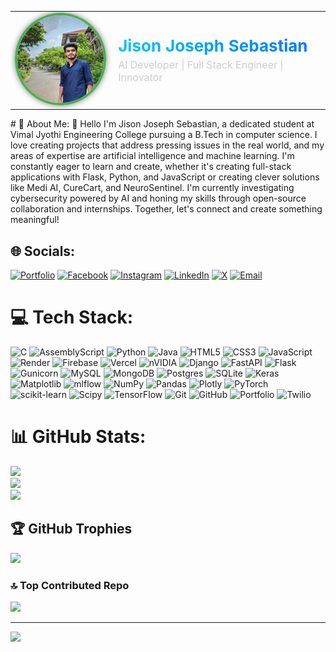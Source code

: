 <table>
  <tr>
    <td>
      <img src="assets/Profile.jpg" alt="Jison Joseph Sebastian" width="140" height="140" style="border-radius: 50%; border: 4px solid #4CAF50; box-shadow: 0 0 10px rgba(0,0,0,0.5);">
    </td>
    <td style="padding-left: 20px; vertical-align: middle;">
      <h1 style="margin: 0; font-size: 26px; background: linear-gradient(to right, #00c6ff, #0072ff); -webkit-background-clip: text; color: transparent;">
        Jison Joseph Sebastian
      </h1>
      <p style="margin: 5px 0 0 0; font-size: 16px; color: #ccc;">AI Developer | Full Stack Engineer | Innovator</p>
    </td>
  </tr>
</table>
# 💫 About Me:
👋 Hello I'm Jison Joseph Sebastian, a dedicated student at Vimal Jyothi Engineering College pursuing a B.Tech in computer science. I love creating projects that address pressing issues in the real world, and my areas of expertise are artificial intelligence and machine learning. I'm constantly eager to learn and create, whether it's creating full-stack applications with Flask, Python, and JavaScript or creating clever solutions like Medi AI, CureCart, and NeuroSentinel. I'm currently investigating cybersecurity powered by AI and honing my skills through open-source collaboration and internships. Together, let's connect and create something meaningful!


## 🌐 Socials:

[![Portfolio](https://img.shields.io/badge/Portfolio-%23000000.svg?logo=About.me&logoColor=white)](https://myporfolio-1o1h.onrender.com/) 
[![Facebook](https://img.shields.io/badge/Facebook-%231877F2.svg?logo=Facebook&logoColor=white)](https://facebook.com/jison.sebastian.3)
[![Instagram](https://img.shields.io/badge/Instagram-%23E4405F.svg?logo=Instagram&logoColor=white)](https://instagram.com/its_me_nosij_playz_)
[![LinkedIn](https://img.shields.io/badge/LinkedIn-%230077B5.svg?logo=linkedin&logoColor=white)](https://linkedin.com/in/nosij-playz44)
[![X](https://img.shields.io/badge/X-black.svg?logo=X&logoColor=white)](https://www.threads.net/@its_me_nosij_playz_)
[![Email](https://img.shields.io/badge/Email-D14836?logo=gmail&logoColor=white)](mailto:jisonjosephsebastian7007@gmail.com)

# 💻 Tech Stack:
![C](https://img.shields.io/badge/c-%2300599C.svg?style=for-the-badge&logo=c&logoColor=white) ![AssemblyScript](https://img.shields.io/badge/assembly%20script-%23000000.svg?style=for-the-badge&logo=assemblyscript&logoColor=white) ![Python](https://img.shields.io/badge/python-3670A0?style=for-the-badge&logo=python&logoColor=ffdd54) ![Java](https://img.shields.io/badge/java-%23ED8B00.svg?style=for-the-badge&logo=openjdk&logoColor=white) ![HTML5](https://img.shields.io/badge/html5-%23E34F26.svg?style=for-the-badge&logo=html5&logoColor=white) ![CSS3](https://img.shields.io/badge/css3-%231572B6.svg?style=for-the-badge&logo=css3&logoColor=white) ![JavaScript](https://img.shields.io/badge/javascript-%23323330.svg?style=for-the-badge&logo=javascript&logoColor=%23F7DF1E) ![Render](https://img.shields.io/badge/Render-%46E3B7.svg?style=for-the-badge&logo=render&logoColor=white) ![Firebase](https://img.shields.io/badge/firebase-%23039BE5.svg?style=for-the-badge&logo=firebase) ![Vercel](https://img.shields.io/badge/vercel-%23000000.svg?style=for-the-badge&logo=vercel&logoColor=white) ![nVIDIA](https://img.shields.io/badge/cuda-000000.svg?style=for-the-badge&logo=nVIDIA&logoColor=green) ![Django](https://img.shields.io/badge/django-%23092E20.svg?style=for-the-badge&logo=django&logoColor=white) ![FastAPI](https://img.shields.io/badge/FastAPI-005571?style=for-the-badge&logo=fastapi) ![Flask](https://img.shields.io/badge/flask-%23000.svg?style=for-the-badge&logo=flask&logoColor=white) ![Gunicorn](https://img.shields.io/badge/gunicorn-%298729.svg?style=for-the-badge&logo=gunicorn&logoColor=white) ![MySQL](https://img.shields.io/badge/mysql-4479A1.svg?style=for-the-badge&logo=mysql&logoColor=white) ![MongoDB](https://img.shields.io/badge/MongoDB-%234ea94b.svg?style=for-the-badge&logo=mongodb&logoColor=white) ![Postgres](https://img.shields.io/badge/postgres-%23316192.svg?style=for-the-badge&logo=postgresql&logoColor=white) ![SQLite](https://img.shields.io/badge/sqlite-%2307405e.svg?style=for-the-badge&logo=sqlite&logoColor=white) ![Keras](https://img.shields.io/badge/Keras-%23D00000.svg?style=for-the-badge&logo=Keras&logoColor=white) ![Matplotlib](https://img.shields.io/badge/Matplotlib-%23ffffff.svg?style=for-the-badge&logo=Matplotlib&logoColor=black) ![mlflow](https://img.shields.io/badge/mlflow-%23d9ead3.svg?style=for-the-badge&logo=numpy&logoColor=blue) ![NumPy](https://img.shields.io/badge/numpy-%23013243.svg?style=for-the-badge&logo=numpy&logoColor=white) ![Pandas](https://img.shields.io/badge/pandas-%23150458.svg?style=for-the-badge&logo=pandas&logoColor=white) ![Plotly](https://img.shields.io/badge/Plotly-%233F4F75.svg?style=for-the-badge&logo=plotly&logoColor=white) ![PyTorch](https://img.shields.io/badge/PyTorch-%23EE4C2C.svg?style=for-the-badge&logo=PyTorch&logoColor=white) ![scikit-learn](https://img.shields.io/badge/scikit--learn-%23F7931E.svg?style=for-the-badge&logo=scikit-learn&logoColor=white) ![Scipy](https://img.shields.io/badge/SciPy-%230C55A5.svg?style=for-the-badge&logo=scipy&logoColor=%white) ![TensorFlow](https://img.shields.io/badge/TensorFlow-%23FF6F00.svg?style=for-the-badge&logo=TensorFlow&logoColor=white) ![Git](https://img.shields.io/badge/git-%23F05033.svg?style=for-the-badge&logo=git&logoColor=white) ![GitHub](https://img.shields.io/badge/github-%23121011.svg?style=for-the-badge&logo=github&logoColor=white) ![Portfolio](https://img.shields.io/badge/Portfolio-%23000000.svg?style=for-the-badge&logo=firefox&logoColor=#FF7139) ![Twilio](https://img.shields.io/badge/Twilio-F22F46?style=for-the-badge&logo=Twilio&logoColor=white)
# 📊 GitHub Stats:
![](https://github-readme-stats.vercel.app/api?username=nosij-playz&theme=dark&hide_border=false&include_all_commits=false&count_private=false)<br/>
![](https://nirzak-streak-stats.vercel.app/?user=nosij-playz&theme=dark&hide_border=false)<br/>
![](https://github-readme-stats.vercel.app/api/top-langs/?username=nosij-playz&theme=dark&hide_border=false&include_all_commits=false&count_private=false&layout=compact)

## 🏆 GitHub Trophies
![](https://github-profile-trophy.vercel.app/?username=nosij-playz&theme=radical&no-frame=true&no-bg=false&margin-w=4)

### 🔝 Top Contributed Repo
![](https://github-contributor-stats.vercel.app/api?username=nosij-playz&limit=5&theme=dark&combine_all_yearly_contributions=true)

---
[![](https://visitcount.itsvg.in/api?id=nosij-playz&icon=0&color=0)](https://visitcount.itsvg.in)

